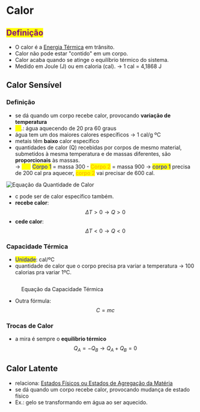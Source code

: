 # Calor

## <mark style="color:purple;">Definição</mark>

* O calor é a [Energia Térmica](energia-termica.md) em trânsito.
* Calor não pode estar "contido" em um corpo.
* Calor acaba quando se atinge o equilíbrio térmico do sistema.
* Medido em Joule (J) ou em caloria (cal). → 1 cal = 4,1868 J

## Calor Sensível

### Definição

* se dá quando um corpo recebe calor, provocando **variação de temperatura**
* <mark style="color:yellow;">Ex</mark>.: água aquecendo de 20 pra 60 graus
* água tem um dos maiores calores específicos → 1 cal/g ºC
* metais têm **baixo** calor específico
* quantidades de calor (Q) recebidas por corpos de mesmo material, submetidos à mesma temperatura e de massas diferentes, são **proporcionais** às massas. \
  → <mark style="color:yellow;">Ex.:</mark> <mark style="color:blue;">Corpo 1</mark> = massa 300 - <mark style="color:orange;">Corpo 2</mark> = massa 900 → <mark style="color:blue;">corpo 1</mark> precisa de 200 cal pra aquecer, <mark style="color:orange;">corpo 2</mark> vai precisar de 600 cal.

![Equação da Quantidade de Calor](https://i.imgur.com/dKP1Mz2.png)

* c pode ser de calor específico também.
* **recebe calor**: $$\Delta T > 0 \to Q > 0$$
* **cede calor**: $$\Delta T<0 \to Q < 0$$

### Capacidade Térmica

* <mark style="color:blue;">Unidade</mark>: cal/ºC
* quantidade de calor que o corpo precisa pra variar a temperatura → 100 calorias pra variar 1ºC.

<figure><img src="https://i.imgur.com/BodBFOZ.png" alt=""><figcaption><p>Equação da Capacidade Térmica</p></figcaption></figure>

* Outra fórmula: $$C = mc$$

### Trocas de Calor

* a mira é sempre o **equilíbrio térmico** $$Q_{A}=-Q_{B}\to Q_{A}+Q_{B}= 0$$

## Calor Latente

* relaciona: [Estados Físicos ou Estados de Agregação da Matéria](estados-fisicos-ou-estados-de-agregacao-da-materia.md)
* se dá quando um corpo recebe calor, provocando mudança de estado físico
* Ex.: gelo se transformando em água ao ser aquecido.


